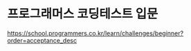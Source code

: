 # 프로그래머스 코딩테스트 입문


https://school.programmers.co.kr/learn/challenges/beginner?order=acceptance_desc
